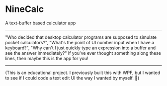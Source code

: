 # NineCalc
A text-buffer based calculator app

___

"Who decided that desktop calculator programs are supposed to simulate pocket calculators?", "What's the point of UI number input when I have a keyboard?", "Why can't I just quickly type an expression into a buffer and see the answer immediately?"  If you've ever thought something along these lines, then maybe this is the app for you!

___

(This is an educational project.  I previously built this with WPF, but I wanted to see if I could code a text edit UI the way I wanted by myself. 🙂)
